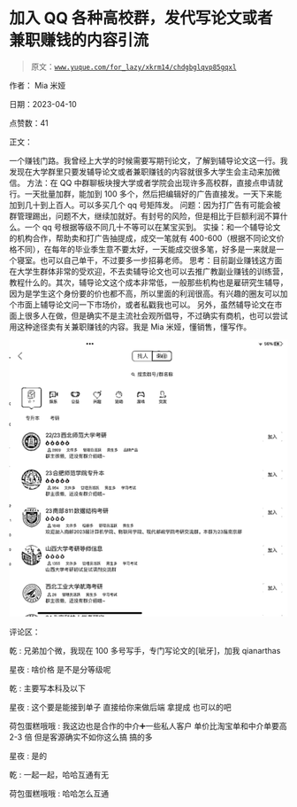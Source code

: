 # 加入 QQ 各种高校群，发代写论文或者兼职赚钱的内容引流

> 原文：[`www.yuque.com/for_lazy/xkrm14/chdgbglqvp85gqxl`](https://www.yuque.com/for_lazy/xkrm14/chdgbglqvp85gqxl)

作者： Mia 米娅

日期：2023-04-10

点赞数：41

正文：

一个赚钱门路。我曾经上大学的时候需要写期刊论文，了解到辅导论文这一行。我发现在大学群里只要发辅导论文或者兼职赚钱的内容就很多大学生会主动来加微信。 方法：在 QQ 中群聊板块搜大学或者学院会出现许多高校群，直接点申请就行。一天批量加群，能加到 100 多个，然后把编辑好的广告直接发。一天下来能加到几十到上百人。可以多买几个 qq 号矩阵发。 问题：因为打广告有可能会被群管理踢出，问题不大，继续加就好。有封号的风险，但是相比于巨额利润不算什么。一个 qq 号根据等级不同几十不等可以在某宝买到。 实操：和一个辅导论文的机构合作，帮助卖和打广告抽提成，成交一笔就有 400-600（根据不同论文价格不同），在每年的毕业季生意不要太好，一天能成交很多笔，好多是一来就是一个寝室。也可以自己单干，不过要多一步招募老师。 思考：目前副业赚钱这方面在大学生群体非常的受欢迎，不去卖辅导论文也可以去推广教副业赚钱的训练营，教程什么的。其次，辅导论文这个成本非常低，一般那些机构也是雇研究生辅导，因为是学生这个身份要的价也都不高，所以里面的利润很高。有兴趣的圈友可以加个市面上辅导论文问一下市场价，或者私戳我也可以。 另外，虽然辅导论文在市面上很多人在做，但是确实不是主流社会观所倡导，不过确实有商机，也可以尝试用这种途径卖有关兼职赚钱的内容。我是 Mia 米娅，懂销售，懂写作。

![](img/e92389a616fbe60266065df961dc9ed4.png)

评论区：

乾 : 兄弟加个微，我现在 100 多号写手，专门写论文的[呲牙]，加我 qianarthas

星夜 : 啥价格 是不是分等级呢

乾 : 主要写本科及以下

星夜 : 这个要是能接到单子 直接给你来做后端 拿提成 也可以的吧

荷包蛋糕哦哦 : 我这边也是合作的中介➕一些私人客户 单价比淘宝单和中介单要高 2-3 倍 但是客源确实不如你这么搞 搞的多

星夜 : 是的

乾 : 一起一起，哈哈互通有无

荷包蛋糕哦哦 : 哈哈怎么互通


